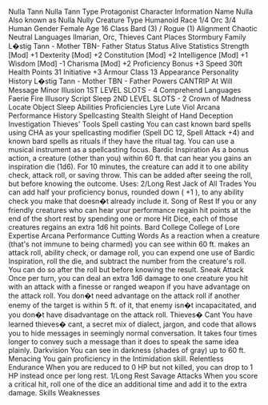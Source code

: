 Nulla Tann  Nulla Tann 
Type 
Protagonist 
Character Information 
Name 
Nulla 
Also known as 
Nulla
Nully 
Creature Type 
Humanoid 
Race 
1/4 Orc
3/4 Human 
Gender 
Female 
Age 
16 
Class 
Bard (3) / Rogue (1) 
Alignment 
Chaotic Neutral 
Languages 
Ilmarian, Orc, Thieves Cant 
Places 
Stormbury 
Family 
L�stig Tann - Mother
TBN- Father 
Status 
Status 
Alive 
Statistics 
Strength [Mod] 
+1 
Dexterity [Mod] 
+2 
Constitution [Mod] 
+2 
Intelligence [Mod] 
+1 
Wisdom [Mod] 
-1 
Charisma [Mod] 
+2 
Proficiency Bonus 
+3 
Speed 
30ft 
Health Points 
31 
Initiative 
+3 
Armour Class 
13 
Appearance
Personality
History
L�stig Tann - Mother 
TBN - Father 
Powers 
CANTRIP
At Will 
Message 
Minor Illusion 
1ST LEVEL
SLOTS - 4 
Comprehend Languages 
Faerie Fire 
Illusory Script 
Sleep 
2ND LEVEL
SLOTS - 2 
Crown of Madness 
Locate Object 
Sleep 
Abilities 
Proficiencies
Lyre
Lute
Viol
Arcana
Performance
History
Spellcasting
Stealth
Sleight of Hand
Deception
Investigation
Thieves' Tools 
Spell casting
You can cast known bard spells using CHA as your spellcasting modifier (Spell DC 12, Spell Attack +4) and known bard spells as rituals if they have the ritual tag. You can use a musical instrument as a spellcasting focus. 
Bardic Inspiration
As a bonus action, a creature (other than you) within 60 ft. that can hear you gains an inspiration die (1d6). For 10 minutes, the creature can add it to one ability check, attack roll, or saving throw. This can be added after seeing the roll, but before knowing the outcome. 
Uses: 2/Long Rest 
Jack of All Trades
You can add half your proficiency bonus, rounded down ( +1 ), to any ability check you make that doesn�t already include it. 
Song of Rest
If you or any friendly creatures who can hear your performance regain hit points at the end of the short rest by spending one or more Hit Dice, each of those creatures regains an extra 1d6 hit points. 
Bard College
College of Lore 
Expertise
Arcana 
Performance 
Cutting Words
As a reaction when a creature (that's not immune to being charmed) you can see within 60 ft. makes an attack roll, ability check, or damage roll, you can expend one use of Bardic Inspiration, roll the die, and subtract the number from the creature's roll. You can do so after the roll but before knowing the result. 
Sneak Attack
Once per turn, you can deal an extra 1d6 damage to one creature you hit with an attack with a finesse or ranged weapon if you have advantage on the attack roll. You don�t need advantage on the attack roll if another enemy of the target is within 5 ft. of it, that enemy isn�t incapacitated, and you don�t have disadvantage on the attack roll. 
Thieves� Cant
You have learned thieves� cant, a secret mix of dialect, jargon, and code that allows you to hide messages in seemingly normal conversation. It takes four times longer to convey such a message than it does to speak the same idea plainly. 
Darkvision
You can see in darkness (shades of gray) up to 60 ft. 
Menacing
You gain proficiency in the Intimidation skill. 
Relentless Endurance
When you are reduced to 0 HP but not killed, you can drop to 1 HP instead once per long rest. 
1/Long Rest 
Savage Attacks
When you score a critical hit, roll one of the dice an additional time and add it to the extra damage. 
Skills
Weaknesses
 
 